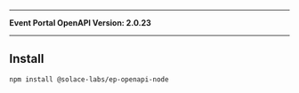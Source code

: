 
---

**Event Portal OpenAPI Version: 2.0.23**

---

## Install

```bash
npm install @solace-labs/ep-openapi-node
```
